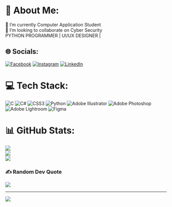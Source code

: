 # 💫 About Me:
🔭 I’m currently Computer Application Student<br>👯 I’m looking to collaborate on Cyber Security<br>PYTHON PROGRAMMER | UI/UX DESIGNER |


## 🌐 Socials:
[![Facebook](https://img.shields.io/badge/Facebook-%231877F2.svg?logo=Facebook&logoColor=white)](https://facebook.com/toneymanjhi) [![Instagram](https://img.shields.io/badge/Instagram-%23E4405F.svg?logo=Instagram&logoColor=white)](https://instagram.com/toneymanjhi) [![LinkedIn](https://img.shields.io/badge/LinkedIn-%230077B5.svg?logo=linkedin&logoColor=white)](https://linkedin.com/in/toneymanjhi) 

# 💻 Tech Stack:
![C](https://img.shields.io/badge/c-%2300599C.svg?style=for-the-badge&logo=c&logoColor=white) ![C#](https://img.shields.io/badge/c%23-%23239120.svg?style=for-the-badge&logo=c-sharp&logoColor=white) ![CSS3](https://img.shields.io/badge/css3-%231572B6.svg?style=for-the-badge&logo=css3&logoColor=white) ![Python](https://img.shields.io/badge/python-3670A0?style=for-the-badge&logo=python&logoColor=ffdd54) ![Adobe Illustrator](https://img.shields.io/badge/adobeillustrator-%23FF9A00.svg?style=for-the-badge&logo=adobeillustrator&logoColor=white) ![Adobe Photoshop](https://img.shields.io/badge/adobephotoshop-%2331A8FF.svg?style=for-the-badge&logo=adobephotoshop&logoColor=white) ![Adobe Lightroom](https://img.shields.io/badge/Adobe%20Lightroom-31A8FF.svg?style=for-the-badge&logo=Adobe%20Lightroom&logoColor=white) 	![Figma](https://img.shields.io/badge/figma-%23F24E1E.svg?style=for-the-badge&logo=figma&logoColor=white)
# 📊 GitHub Stats:
![](https://github-readme-stats.vercel.app/api?username=toneymanjhi&theme=dark&hide_border=false&include_all_commits=false&count_private=false)<br/>
![](https://github-readme-streak-stats.herokuapp.com/?user=toneymanjhi&theme=dark&hide_border=false)<br/>
![](https://github-readme-stats.vercel.app/api/top-langs/?username=toneymanjhi&theme=dark&hide_border=false&include_all_commits=false&count_private=false&layout=compact)

### ✍️ Random Dev Quote
![](https://quotes-github-readme.vercel.app/api?type=horizontal&theme=radical)



---
[![](https://visitcount.itsvg.in/api?id=toneymanjhi&icon=0&color=0)](https://visitcount.itsvg.in)

